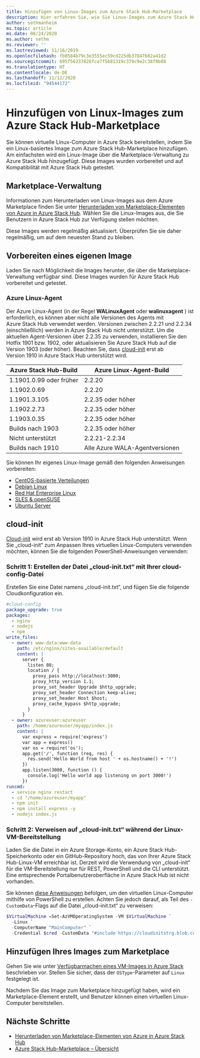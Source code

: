 ```yaml
---
title: Hinzufügen von Linux-Images zum Azure Stack Hub-Marketplace
description: Hier erfahren Sie, wie Sie Linux-Images zum Azure Stack Hub-Marketplace hinzufügen.
author: sethmanheim
ms.topic: article
ms.date: 08/24/2020
ms.author: sethm
ms.reviewer: ''
ms.lastreviewed: 11/16/2019
ms.openlocfilehash: fb0584b79c3e3555ec59cd225db37847b02a41d2
ms.sourcegitcommit: 695f56237826fce7f5b81319c379c9e2c38f0b88
ms.translationtype: HT
ms.contentlocale: de-DE
ms.lasthandoff: 11/12/2020
ms.locfileid: "94544172"
---
```

# <a name="add-linux-images-to-the-azure-stack-hub-marketplace"></a>Hinzufügen von Linux-Images zum Azure Stack Hub-Marketplace

Sie können virtuelle Linux-Computer in Azure Stack bereitstellen, indem Sie ein Linux-basiertes Image zum Azure Stack Hub-Marketplace hinzufügen. Am einfachsten wird ein Linux-Image über die Marketplace-Verwaltung zu Azure Stack Hub hinzugefügt. Diese Images wurden vorbereitet und auf Kompatibilität mit Azure Stack Hub getestet.

## <a name="marketplace-management"></a>Marketplace-Verwaltung

Informationen zum Herunterladen von Linux-Images aus dem Azure Marketplace finden Sie unter [Herunterladen von Marketplace-Elementen von Azure in Azure Stack Hub](azure-stack-download-azure-marketplace-item.md). Wählen Sie die Linux-Images aus, die Sie Benutzern in Azure Stack Hub zur Verfügung stellen möchten.

Diese Images werden regelmäßig aktualisiert. Überprüfen Sie sie daher regelmäßig, um auf dem neuesten Stand zu bleiben.

## <a name="prepare-your-own-image"></a>Vorbereiten eines eigenen Image

Laden Sie nach Möglichkeit die Images herunter, die über die Marketplace-Verwaltung verfügbar sind. Diese Images wurden für Azure Stack Hub vorbereitet und getestet.

### <a name="azure-linux-agent"></a>Azure Linux-Agent

Der Azure Linux-Agent (in der Regel **WALinuxAgent** oder **walinuxagent** ) ist erforderlich, es können aber nicht alle Versionen des Agents mit Azure Stack Hub verwendet werden. Versionen zwischen 2.2.21 und 2.2.34 (einschließlich) werden in Azure Stack Hub nicht unterstützt. Um die aktuellen Agent-Versionen über 2.2.35 zu verwenden, installieren Sie den Hotfix 1901 bzw. 1902, oder aktualisieren Sie Azure Stack Hub auf die Version 1903 (oder höher). Beachten Sie, dass [cloud-init](https://cloud-init.io/) erst ab Version 1910 in Azure Stack Hub unterstützt wird.

| Azure Stack Hub-Build | Azure Linux-Agent-Build |
| ------------- | ------------- |
| 1.1901.0.99 oder früher | 2.2.20 |
| 1.1902.0.69  | 2.2.20  |
|  1.1901.3.105   | 2.2.35 oder höher |
| 1.1902.2.73  | 2.2.35 oder höher |
| 1.1903.0.35  | 2.2.35 oder höher |
| Builds nach 1903 | 2.2.35 oder höher |
| Nicht unterstützt | 2.2.21-2.2.34 |
| Builds nach 1910 | Alle Azure WALA-Agentversionen|

Sie können Ihr eigenes Linux-Image gemäß den folgenden Anweisungen vorbereiten:

* [CentOS-basierte Verteilungen](/azure/virtual-machines/linux/create-upload-centos?toc=%2fazure%2fvirtual-machines%2flinux%2ftoc.json)
* [Debian Linux](/azure/virtual-machines/linux/debian-create-upload-vhd?toc=%2fazure%2fvirtual-machines%2flinux%2ftoc.json)
* [Red Hat Enterprise Linux](azure-stack-redhat-create-upload-vhd.md)
* [SLES &amp; openSUSE](/azure/virtual-machines/linux/suse-create-upload-vhd?toc=%2fazure%2fvirtual-machines%2flinux%2ftoc.json)
* [Ubuntu Server](/azure/virtual-machines/linux/create-upload-ubuntu?toc=%2fazure%2fvirtual-machines%2flinux%2ftoc.json)

## <a name="cloud-init"></a>cloud-init

[Cloud-init](https://cloud-init.io/) wird erst ab Version 1910 in Azure Stack Hub unterstützt. Wenn Sie „cloud-init“ zum Anpassen Ihres virtuellen Linux-Computers verwenden möchten, können Sie die folgenden PowerShell-Anweisungen verwenden:

### <a name="step-1-create-a-cloud-inittxt-file-with-your-cloud-config"></a>Schritt 1: Erstellen der Datei „cloud-init.txt“ mit Ihrer cloud-config-Datei

Erstellen Sie eine Datei namens „cloud-init.txt“, und fügen Sie die folgende Cloudkonfiguration ein.

```yaml
#cloud-config
package_upgrade: true
packages:
  - nginx
  - nodejs
  - npm
write_files:
  - owner: www-data:www-data
    path: /etc/nginx/sites-available/default
    content: |
      server {
        listen 80;
        location / {
          proxy_pass http://localhost:3000;
          proxy_http_version 1.1;
          proxy_set_header Upgrade $http_upgrade;
          proxy_set_header Connection keep-alive;
          proxy_set_header Host $host;
          proxy_cache_bypass $http_upgrade;
        }
      }
  - owner: azureuser:azureuser
    path: /home/azureuser/myapp/index.js
    content: |
      var express = require('express')
      var app = express()
      var os = require('os');
      app.get('/', function (req, res) {
        res.send('Hello World from host ' + os.hostname() + '!')
      })
      app.listen(3000, function () {
        console.log('Hello world app listening on port 3000!')
      })
runcmd:
  - service nginx restart
  - cd "/home/azureuser/myapp"
  - npm init
  - npm install express -y
  - nodejs index.js
  ```
  
### <a name="step-2-reference-cloud-inittxt-during-the-linux-vm-deployment"></a>Schritt 2: Verweisen auf „cloud-init.txt“ während der Linux-VM-Bereitstellung

Laden Sie die Datei in ein Azure Storage-Konto, ein Azure Stack Hub-Speicherkonto oder ein GitHub-Repository hoch, das von Ihrer Azure Stack Hub-Linux-VM erreichbar ist.
Derzeit wird die Verwendung von „cloud-init“ für die VM-Bereitstellung nur für REST, PowerShell und die CLI unterstützt. Eine entsprechende Portalbenutzeroberfläche in Azure Stack Hub ist nicht vorhanden.

Sie können [diese Anweisungen](../user/azure-stack-quick-create-vm-linux-powershell.md) befolgen, um den virtuellen Linux-Computer mithilfe von PowerShell zu erstellen. Achten Sie jedoch darauf, als Teil des `-CustomData`-Flags auf die Datei „cloud-init.txt“ zu verweisen:

```powershell
$VirtualMachine =Set-AzVMOperatingSystem -VM $VirtualMachine `
  -Linux `
  -ComputerName "MainComputer" `
  -Credential $cred -CustomData "#include https://cloudinitstrg.blob.core.windows.net/strg/cloud-init.txt"
```

## <a name="add-your-image-to-marketplace"></a>Hinzufügen Ihres Images zum Marketplace

Gehen Sie wie unter [Verfügbarmachen eines VM-Images in Azure Stack](azure-stack-add-vm-image.md) beschrieben vor. Stellen Sie sicher, dass der `OSType`-Parameter auf `Linux` festgelegt ist.

Nachdem Sie das Image zum Marketplace hinzugefügt haben, wird ein Marketplace-Element erstellt, und Benutzer können einen virtuellen Linux-Computer bereitstellen.

## <a name="next-steps"></a>Nächste Schritte

* [Herunterladen von Marketplace-Elementen von Azure in Azure Stack Hub](azure-stack-download-azure-marketplace-item.md)
* [Azure Stack Hub-Marketplace – Übersicht](azure-stack-marketplace.md)
